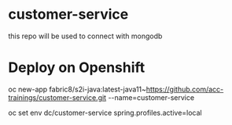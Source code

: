 # customer-service
this repo will be used to connect with mongodb

# Deploy on Openshift
oc new-app fabric8/s2i-java:latest-java11~https://github.com/acc-trainings/customer-service.git --name=customer-service

oc set env dc/customer-service spring.profiles.active=local
